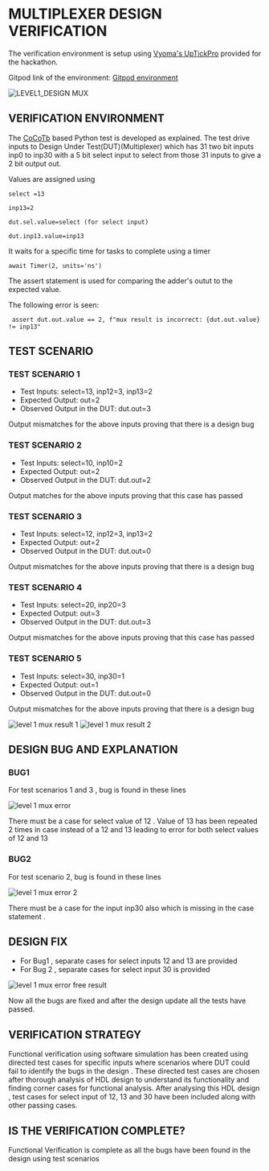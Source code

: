  # MULTIPLEXER DESIGN VERIFICATION
 
 The verification environment is setup using [Vyoma's UpTickPro](https://vyomasystems.com) provided for the hackathon.
 
 Gitpod link of the environment: [Gitpod environment](https://vyomasystem-challengesr-z0ps2j7cguv.ws-us54.gitpod.io/)

![LEVEL1_DESIGN MUX](https://user-images.githubusercontent.com/89691159/181091264-b288a867-0342-46c4-af39-9afe314d9049.JPG)

## VERIFICATION ENVIRONMENT
The [CoCoTb](https://www.cocotb.org/) based Python test is developed as explained. The test drive inputs to Design Under Test(DUT)(Multiplexer) which has 31 two bit inputs inp0 to inp30 with a 5 bit select input to select from those 31 inputs to give a 2 bit output out.

Values are assigned using
    
    select =13
    
    inp13=2
    
    dut.sel.value=select (for select input)
    
    dut.inp13.value=inp13 
    
It waits for a specific time for tasks to complete using a timer
    
    await Timer(2, units='ns')
    
The assert statement is used for comparing the adder's outut to the expected value.

The following error is seen:

     assert dut.out.value == 2, f"mux result is incorrect: {dut.out.value} != inp13"
     
## TEST SCENARIO

### TEST SCENARIO 1

- Test Inputs: select=13, inp12=3, inp13=2
- Expected Output: out=2
- Observed Output in the DUT: dut.out=3

Output mismatches for the above inputs proving that there is a design bug

### TEST SCENARIO 2

- Test Inputs: select=10, inp10=2
- Expected Output: out=2
- Observed Output in the DUT: dut.out=2

Output matches for the above inputs proving that this case has passed

### TEST SCENARIO 3

- Test Inputs: select=12, inp12=3, inp13=2
- Expected Output: out=2
- Observed Output in the DUT: dut.out=0

Output mismatches for the above inputs proving that there is a design bug

### TEST SCENARIO 4

- Test Inputs: select=20, inp20=3
- Expected Output: out=3
- Observed Output in the DUT: dut.out=3

Output mismatches for the above inputs proving that this case has passed

### TEST SCENARIO 5

- Test Inputs: select=30, inp30=1
- Expected Output: out=1
- Observed Output in the DUT: dut.out=0

Output mismatches for the above inputs proving that there is a design bug

![level 1 mux  result 1](https://user-images.githubusercontent.com/89691159/181101384-5b691bd3-481c-4afc-87f4-bba4a8dd0dfe.JPG)
![level 1 mux  result 2](https://user-images.githubusercontent.com/89691159/181101414-fb881eba-0931-4856-a3ec-4009df5f0246.JPG)

## DESIGN BUG AND EXPLANATION

### BUG1
For test scenarios 1 and 3 , bug is found in these lines

![level 1 mux error](https://user-images.githubusercontent.com/89691159/181103417-4568274d-ad58-4cf4-9d3a-39fe3bcd368c.JPG)  

There must be a case for select value of 12 . Value of 13 has been repeated 2 times in case instead of a 12 and 13 leading to error for both select values of 12 and 13

### BUG2

For test scenario 2, bug is found in these lines

![level 1 mux error 2](https://user-images.githubusercontent.com/89691159/181104273-cd5c202c-8bd3-48ff-981e-d06d3ff0c537.JPG)

 There must be a case for the input inp30 also which is missing in the case statement .

## DESIGN FIX

- For Bug1 , separate cases for select inputs 12 and 13 are provided
- For Bug 2 , separate cases for select input 30 is provided

![level 1 mux error free result](https://user-images.githubusercontent.com/89691159/181108541-05c9d53c-6b9d-4b61-a489-6f7c012d5bb4.JPG)

 Now all the bugs are fixed and after the design update all the tests have passed.
 
## VERIFICATION STRATEGY

Functional verification using software simulation has been created using directed test cases for specific inputs where scenarios where DUT could fail to identify the bugs in the design . These directed test cases are chosen after thorough analysis of HDL design to understand its functionality and finding corner cases for functional analysis. After analysing this HDL design , test cases for select input of 12, 13 and 30 have been included along with other passing cases.

## IS THE VERIFICATION COMPLETE?

 Functional Verification is complete as all the bugs have been found in the design using test scenarios 
